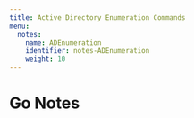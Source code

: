 ```yaml
---
title: Active Directory Enumeration Commands 
menu:
  notes:
    name: ADEnumeration
    identifier: notes-ADEnumeration
    weight: 10
---
```


# Go Notes
